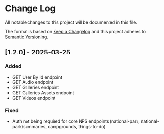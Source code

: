 
# Change Log
All notable changes to this project will be documented in this file.
 
The format is based on [Keep a Changelog](http://keepachangelog.com/)
and this project adheres to [Semantic Versioning](http://semver.org/).
 
## [1.2.0] - 2025-03-25
 
### Added

- GET User By Id endpoint
- GET Audio endpoint
- GET Galleries endpoint
- GET Galleries Assets endpoint
- GET Videos endpoint
 
### Fixed
 
- Auth not being required for core NPS endpoints (national-park, national-park/summaries, campgrounds, things-to-do)